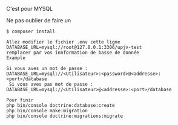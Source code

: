 C'est pour MYSQL

Ne pas oublier de faire un 
    
    $ composer install
    
    Allez modifier le fichier .env cette ligne 
    DATABASE_URL=mysql://root@127.0.0.1:3306/upjv-test 
    remplacer par vos innformation de basse de donnée
    Example
    
    Si vous aves un mot de passe :
    DATABASE_URL=mysql://<Utilisateur>:<password>@<addresse>:<port>/database
     Si vous aves pas mot de passe :
    DATABASE_URL=mysql://<Utilisateur>@<addresse>:<port>/database

    Pour finir
    php bin/console doctrine:database:create
    php bin/console make:migration
    php bin/console doctrine:migrations:migrate

